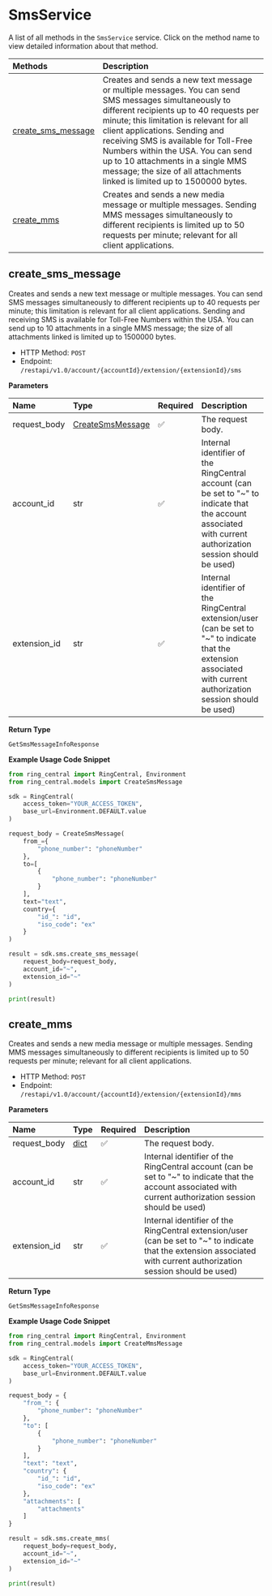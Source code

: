 # SmsService

A list of all methods in the `SmsService` service. Click on the method name to view detailed information about that method.

| Methods                                   | Description                                                                                                                                                                                                                                                                                                                                                                                                                   |
| :---------------------------------------- | :---------------------------------------------------------------------------------------------------------------------------------------------------------------------------------------------------------------------------------------------------------------------------------------------------------------------------------------------------------------------------------------------------------------------------- |
| [create_sms_message](#create_sms_message) | Creates and sends a new text message or multiple messages. You can send SMS messages simultaneously to different recipients up to 40 requests per minute; this limitation is relevant for all client applications. Sending and receiving SMS is available for Toll-Free Numbers within the USA. You can send up to 10 attachments in a single MMS message; the size of all attachments linked is limited up to 1500000 bytes. |
| [create_mms](#create_mms)                 | Creates and sends a new media message or multiple messages. Sending MMS messages simultaneously to different recipients is limited up to 50 requests per minute; relevant for all client applications.                                                                                                                                                                                                                        |

## create_sms_message

Creates and sends a new text message or multiple messages. You can send SMS messages simultaneously to different recipients up to 40 requests per minute; this limitation is relevant for all client applications. Sending and receiving SMS is available for Toll-Free Numbers within the USA. You can send up to 10 attachments in a single MMS message; the size of all attachments linked is limited up to 1500000 bytes.

- HTTP Method: `POST`
- Endpoint: `/restapi/v1.0/account/{accountId}/extension/{extensionId}/sms`

**Parameters**

| Name         | Type                                              | Required | Description                                                                                                                                                           |
| :----------- | :------------------------------------------------ | :------- | :-------------------------------------------------------------------------------------------------------------------------------------------------------------------- |
| request_body | [CreateSmsMessage](../models/CreateSmsMessage.md) | ✅       | The request body.                                                                                                                                                     |
| account_id   | str                                               | ✅       | Internal identifier of the RingCentral account (can be set to "~" to indicate that the account associated with current authorization session should be used)          |
| extension_id | str                                               | ✅       | Internal identifier of the RingCentral extension/user (can be set to "~" to indicate that the extension associated with current authorization session should be used) |

**Return Type**

`GetSmsMessageInfoResponse`

**Example Usage Code Snippet**

```python
from ring_central import RingCentral, Environment
from ring_central.models import CreateSmsMessage

sdk = RingCentral(
    access_token="YOUR_ACCESS_TOKEN",
    base_url=Environment.DEFAULT.value
)

request_body = CreateSmsMessage(
    from_={
        "phone_number": "phoneNumber"
    },
    to=[
        {
            "phone_number": "phoneNumber"
        }
    ],
    text="text",
    country={
        "id_": "id",
        "iso_code": "ex"
    }
)

result = sdk.sms.create_sms_message(
    request_body=request_body,
    account_id="~",
    extension_id="~"
)

print(result)
```

## create_mms

Creates and sends a new media message or multiple messages. Sending MMS messages simultaneously to different recipients is limited up to 50 requests per minute; relevant for all client applications.

- HTTP Method: `POST`
- Endpoint: `/restapi/v1.0/account/{accountId}/extension/{extensionId}/mms`

**Parameters**

| Name         | Type                      | Required | Description                                                                                                                                                           |
| :----------- | :------------------------ | :------- | :-------------------------------------------------------------------------------------------------------------------------------------------------------------------- |
| request_body | [dict](../models/dict.md) | ✅       | The request body.                                                                                                                                                     |
| account_id   | str                       | ✅       | Internal identifier of the RingCentral account (can be set to "~" to indicate that the account associated with current authorization session should be used)          |
| extension_id | str                       | ✅       | Internal identifier of the RingCentral extension/user (can be set to "~" to indicate that the extension associated with current authorization session should be used) |

**Return Type**

`GetSmsMessageInfoResponse`

**Example Usage Code Snippet**

```python
from ring_central import RingCentral, Environment
from ring_central.models import CreateMmsMessage

sdk = RingCentral(
    access_token="YOUR_ACCESS_TOKEN",
    base_url=Environment.DEFAULT.value
)

request_body = {
    "from_": {
        "phone_number": "phoneNumber"
    },
    "to": [
        {
            "phone_number": "phoneNumber"
        }
    ],
    "text": "text",
    "country": {
        "id_": "id",
        "iso_code": "ex"
    },
    "attachments": [
        "attachments"
    ]
}

result = sdk.sms.create_mms(
    request_body=request_body,
    account_id="~",
    extension_id="~"
)

print(result)
```

<!-- This file was generated by liblab | https://liblab.com/ -->
